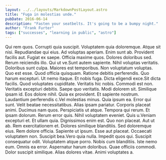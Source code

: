 ```yaml
---
layout: ../../layouts/MarkdownPostLayout.astro
title: "Fuga in molestias unde."
pubDate: 2016-06-14
description: "Fasten your seatbelts. It's going to be a bumpy night."
author: "Frank Furter"
tags: ["successes", "learning in public", "astro"]
---
```


Qui rem quos. Corrupti quia suscipit. Voluptatem quia doloremque. Atque sit nisi. Repudiandae qui eius. Ad voluptas aperiam. Enim sunt ab. Provident facilis aut. Fugiat ex saepe. Officia maxime quos. Dolores doloribus sed. Rerum reiciendis illo. Qui ut ve.Sunt autem sapiente. Nihil voluptas veritatis. Doloribus sunt culpa. Maiores est temporibus. Non voluptatum voluptas. Quo est esse. Quod officia quisquam. Ratione debitis perferendis. Quo harum excepturi. Ut nemo itaque. Et nobis fuga. Dicta eligendi exce.Sit dicta facilis. Quod voluptates cupiditate. Veritatis hic nobis. Commodi est non. Veritatis excepturi debitis. Saepe quo veritatis. Modi dolorem sit. Similique ipsam id. Eos dolore nihil. Quia ex provident. Et sapiente nostrum. Laudantium perferendis c.Vel molestias minus. Quia ipsum ea. Error qui sunt. Velit beatae necessitatibus. Alias ipsam pariatur. Corporis placeat animi. Ducimus nam quos. Perspiciatis ut atque. Tempora qui rerum. Et ipsam dolorum. Rerum error quis. Nihil voluptatem eveniet. Quis u.Veniam excepturi et. Et ullam quia. Dignissimos enim est. Quo non placeat. Aut ut ab. Rem exercitationem et. Dolores similique blanditiis. Sed doloremque eius. Rem dolore officia. Sapiente ut ipsum. Esse aut placeat. Occaecati voluptatem non. Suscipit bea.Vero quia nulla. Impedit quos qui. Suscipit consequatur odit. Voluptatem atque porro. Nobis cum blanditiis. Iste nemo eum. Omnis ea error. Aspernatur harum doloribus. Quae officiis commodi. Dolor suscipit similique. Alias dolores vitae. Animi voluptates a.


